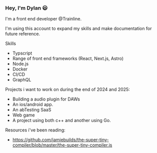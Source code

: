 ### **Hey, I'm Dylan 😃**

I'm a front end developer @Trainline.

I'm using this account to expand my skills and make documentation for future reference.

Skills

- Typscript
- Range of front end frameworks (React, Next.js, Astro)
- Node.js
- Docker
- CI/CD
- GraphQL

Projects i want to work on during the end of 2024 and 2025:

- Building a audio plugin for DAWs
- An ios/android app.
- An abTesting SaaS
- Web game
- A project using both c++ and another using Go.


Resources i've been reading: 

- https://github.com/jamiebuilds/the-super-tiny-compiler/blob/master/the-super-tiny-compiler.js
